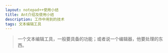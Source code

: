 ```yaml
---
layout: notepad++使用小结
title: Ant介绍及使用小结
description: 工作中用到的技术
tags: 文本编辑工具
---
```


>一个文本编辑工具，一般要具备的功能；或者说一个编辑器，他要处理的东西。
